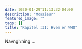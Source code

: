 ```yaml
---
date: 2020-01-29T11:13:32-04:00
description: "Monsieur"
featured_image: ""
tags: []
title: "Kapitel III: Hvem er WHO"
---
```


Navngivning ...
